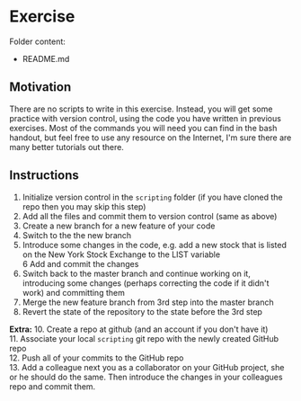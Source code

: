 # Exercise

Folder content:
- README.md


## Motivation

There are no scripts to write in this exercise. Instead, you will get some practice with version control, using the code you have written in previous exercises. Most of the commands you will need you can find in the bash handout, but feel free to use any resource on the Internet, I'm sure there are many better tutorials out there. 


## Instructions 

1. Initialize version control in the `scripting` folder (if you have cloned the repo then you may skip this step) 
2. Add all the files and commit them to version control (same as above)
3. Create a new branch for a new feature of your code  
4. Switch to the the new branch  
5. Introduce some changes in the code, e.g. add a new stock that is listed on the New York Stock Exchange to the LIST variable  
6 Add and commit the changes  
7. Switch back to the master branch and continue working on it, introducing some changes (perhaps correcting the code if it didn't work) and committing them  
8. Merge the new feature branch from 3rd step into the master branch  
9. Revert the state of the repository to the state before the 3rd step   

**Extra:**
10. Create a repo at github (and an account if you don't have it)  
11. Associate your local `scripting` git repo with the newly created GitHub repo  
12. Push all of your commits to the GitHub repo  
13. Add a colleague next you as a collaborator on your GitHub project, she or he should do the same. Then introduce the changes in your colleagues repo and commit them.  

